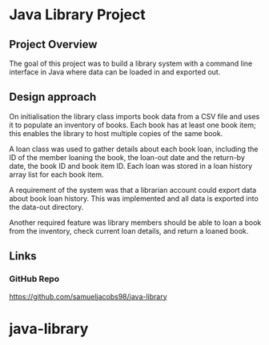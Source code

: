 # Java Library Project

## Project Overview

The goal of this project was to build a library system with a command line interface in Java where data can be loaded in and exported out.

## Design approach

On initialisation the library class imports book data from a CSV file and uses it to populate an inventory of books. Each book has at least one book item; this enables the library to host multiple copies of the same book.

A loan class was used to gather details about each book loan, including the ID of the member loaning the book, the loan-out date and the return-by date, the book ID and book item ID. Each loan was stored in a loan history array list for each book item.

A requirement of the system was that a librarian account could export data about book loan history. This was implemented and all data is exported into the data-out directory.

Another required feature was library members should be able to loan a book from the inventory, check current loan details, and return a loaned book.

## Links

### GitHub Repo

https://github.com/samueljacobs98/java-library
# java-library
